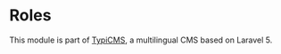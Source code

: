 # Roles

This module is part of [TypiCMS](https://github.com/TypiCMS/Base), a multilingual CMS based on Laravel 5.
